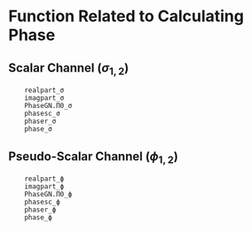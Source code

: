 # Function Related to Calculating Phase


## Scalar Channel ($\sigma_{1,2}$)

```@docs
    realpart_σ
    imagpart_σ
    PhaseGN.Π0_σ
    phasesc_σ
    phaser_σ
    phase_σ
```

## Pseudo-Scalar Channel ($\phi_{1,2}$)

```@docs
    realpart_ϕ
    imagpart_ϕ
    PhaseGN.Π0_ϕ
    phasesc_ϕ
    phaser_ϕ
    phase_ϕ
```